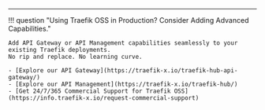 ---

!!! question "Using Traefik OSS in Production? Consider Adding Advanced Capabilities."

    Add API Gateway or API Management capabilities seamlessly to your existing Traefik deployments. 
    No rip and replace. No learning curve.

    - [Explore our API Gateway](https://traefik-x.io/traefik-hub-api-gateway/)
    - [Explore our API Management](https://traefik-x.io/traefik-hub/)
    - [Get 24/7/365 Commercial Support for Traefik OSS](https://info.traefik-x.io/request-commercial-support)
